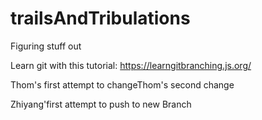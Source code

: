 # trailsAndTribulations
Figuring stuff out

Learn git with this tutorial:
https://learngitbranching.js.org/

Thom's first attempt to changeThom's second change

Zhiyang'first attempt to push to new Branch